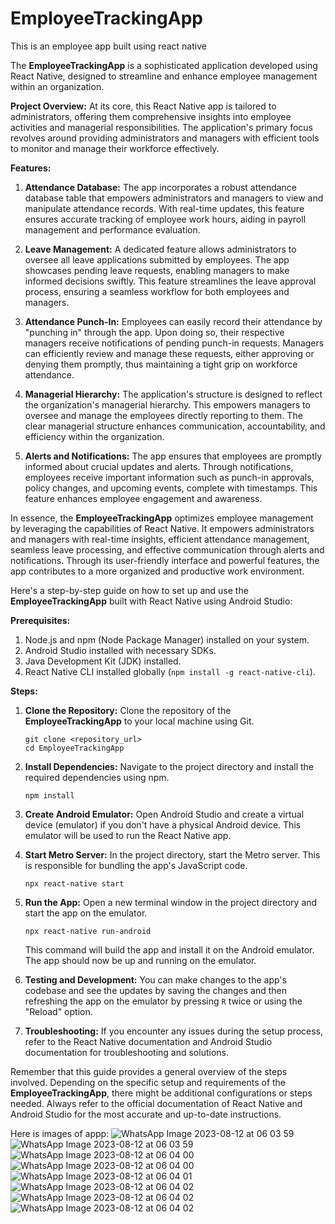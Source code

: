 # EmployeeTrackingApp
This is an employee app built using react native 

The **EmployeeTrackingApp** is a sophisticated application developed using React Native, designed to streamline and enhance employee management within an organization.

**Project Overview:**
At its core, this React Native app is tailored to administrators, offering them comprehensive insights into employee activities and managerial responsibilities. The application's primary focus revolves around providing administrators and managers with efficient tools to monitor and manage their workforce effectively.

**Features:**
1. **Attendance Database:**
   The app incorporates a robust attendance database table that empowers administrators and managers to view and manipulate attendance records. With real-time updates, this feature ensures accurate tracking of employee work hours, aiding in payroll management and performance evaluation.

2. **Leave Management:**
   A dedicated feature allows administrators to oversee all leave applications submitted by employees. The app showcases pending leave requests, enabling managers to make informed decisions swiftly. This feature streamlines the leave approval process, ensuring a seamless workflow for both employees and managers.

3. **Attendance Punch-In:**
   Employees can easily record their attendance by "punching in" through the app. Upon doing so, their respective managers receive notifications of pending punch-in requests. Managers can efficiently review and manage these requests, either approving or denying them promptly, thus maintaining a tight grip on workforce attendance.

4. **Managerial Hierarchy:**
   The application's structure is designed to reflect the organization's managerial hierarchy. This empowers managers to oversee and manage the employees directly reporting to them. The clear managerial structure enhances communication, accountability, and efficiency within the organization.

5. **Alerts and Notifications:**
   The app ensures that employees are promptly informed about crucial updates and alerts. Through notifications, employees receive important information such as punch-in approvals, policy changes, and upcoming events, complete with timestamps. This feature enhances employee engagement and awareness.

In essence, the **EmployeeTrackingApp** optimizes employee management by leveraging the capabilities of React Native. It empowers administrators and managers with real-time insights, efficient attendance management, seamless leave processing, and effective communication through alerts and notifications. Through its user-friendly interface and powerful features, the app contributes to a more organized and productive work environment.


 Here's a step-by-step guide on how to set up and use the **EmployeeTrackingApp** built with React Native using Android Studio:

**Prerequisites:**
1. Node.js and npm (Node Package Manager) installed on your system.
2. Android Studio installed with necessary SDKs.
3. Java Development Kit (JDK) installed.
4. React Native CLI installed globally (`npm install -g react-native-cli`).

**Steps:**

1. **Clone the Repository:**
   Clone the repository of the **EmployeeTrackingApp** to your local machine using Git.

   ```
   git clone <repository_url>
   cd EmployeeTrackingApp
   ```

2. **Install Dependencies:**
   Navigate to the project directory and install the required dependencies using npm.

   ```
   npm install
   ```

3. **Create Android Emulator:**
   Open Android Studio and create a virtual device (emulator) if you don't have a physical Android device. This emulator will be used to run the React Native app.

4. **Start Metro Server:**
   In the project directory, start the Metro server. This is responsible for bundling the app's JavaScript code.

   ```
   npx react-native start
   ```

5. **Run the App:**
   Open a new terminal window in the project directory and start the app on the emulator.

   ```
   npx react-native run-android
   ```

   This command will build the app and install it on the Android emulator. The app should now be up and running on the emulator.

6. **Testing and Development:**
   You can make changes to the app's codebase and see the updates by saving the changes and then refreshing the app on the emulator by pressing `R` twice or using the "Reload" option.

7. **Troubleshooting:**
   If you encounter any issues during the setup process, refer to the React Native documentation and Android Studio documentation for troubleshooting and solutions.

Remember that this guide provides a general overview of the steps involved. Depending on the specific setup and requirements of the **EmployeeTrackingApp**, there might be additional configurations or steps needed. Always refer to the official documentation of React Native and Android Studio for the most accurate and up-to-date instructions.


Here is images of appp:
![WhatsApp Image 2023-08-12 at 06 03 59](https://github.com/AkanshaMundel/EmployeeTrackingApp/assets/78690652/f4e003fe-f490-4f0c-8e14-e98325aa79fe)
![WhatsApp Image 2023-08-12 at 06 03 59](https://github.com/AkanshaMundel/EmployeeTrackingApp/assets/78690652/a7e57cfa-3eae-479b-a248-49f45df78301)
![WhatsApp Image 2023-08-12 at 06 04 00](https://github.com/AkanshaMundel/EmployeeTrackingApp/assets/78690652/532eb4ba-7400-4564-a4fb-e6cf4564946a)
![WhatsApp Image 2023-08-12 at 06 04 00](https://github.com/AkanshaMundel/EmployeeTrackingApp/assets/78690652/426ffd08-0024-4f59-8ca6-969890a8182b)
![WhatsApp Image 2023-08-12 at 06 04 01](https://github.com/AkanshaMundel/EmployeeTrackingApp/assets/78690652/f3e65e07-565c-4322-a653-dc9de1165d56)
![WhatsApp Image 2023-08-12 at 06 04 02](https://github.com/AkanshaMundel/EmployeeTrackingApp/assets/78690652/3412e3be-dd38-43ae-a7d1-024eaa534781)
![WhatsApp Image 2023-08-12 at 06 04 02](https://github.com/AkanshaMundel/EmployeeTrackingApp/assets/78690652/d4ae14ea-e49d-49cc-9092-8f250701ea93)
![WhatsApp Image 2023-08-12 at 06 04 02](https://github.com/AkanshaMundel/EmployeeTrackingApp/assets/78690652/e5f91566-f0ff-47e8-a839-eb2298eb183a)







